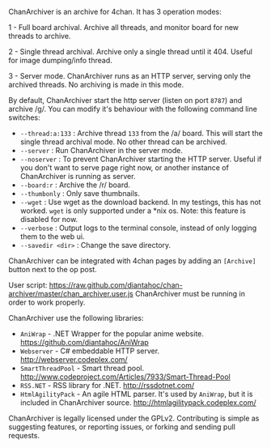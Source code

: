 ChanArchiver is an archive for 4chan. It has 3 operation modes:

1 - Full board archival. Archive all threads, and monitor board for new threads to archive.

2 - Single thread archival. Archive only a single thread until it 404. Useful for image dumping/info thread.

3 - Server mode. ChanArchiver runs as an HTTP server, serving only the archived threads. No archiving is made in this mode.

By default, ChanArchiver start the http server (listen on port `8787`) and archive /g/. You can modify it's behaviour with the following command line switches:

* `--thread:a:133` : Archive thread `133` from the /a/ board. This will start the single thread archival mode. No other thread can be archived.
* `--server` : Run ChanArchiver in the server mode.
* `--noserver` : To prevent ChanArchiver starting the HTTP server. Useful if you don't want to serve page right now, or another instance of ChanArchiver is running as server.
* `--board:r` : Archive the /r/ board.
* `--thumbonly` : Only save thumbnails.
* `--wget` : Use wget as the download backend. In my testings, this has not worked. `wget` is only supported under a *nix os. Note: this feature is disabled for now.
* `--verbose` : Output logs to the terminal console, instead of only logging them to the web ui.
* `--savedir <dir>` : Change the save directory.

ChanArchiver can be integrated with 4chan pages by adding an `[Archive]` button next to the op post.

User script: https://raw.github.com/diantahoc/chan-archiver/master/chan_archiver.user.js
ChanArchiver must be running in order to work properly.

ChanArchiver use the following libraries:
	
* `AniWrap` - .NET Wrapper for the popular anime website. https://github.com/diantahoc/AniWrap
* `Webserver` - C# embeddable HTTP server. http://webserver.codeplex.com/ 
* `SmartThreadPool` - Smart thread pool. http://www.codeproject.com/Articles/7933/Smart-Thread-Pool
* `RSS.NET` - RSS library for .NET. http://rssdotnet.com/
* `HtmlAgilityPack` - An agile HTML parser. It's used by `AniWrap`, but it is included in ChanArchiver source. http://htmlagilitypack.codeplex.com/

ChanArchiver is legally licensed under the GPLv2. Contributing is simple as suggesting features, or reporting issues, or forking and sending pull requests.
